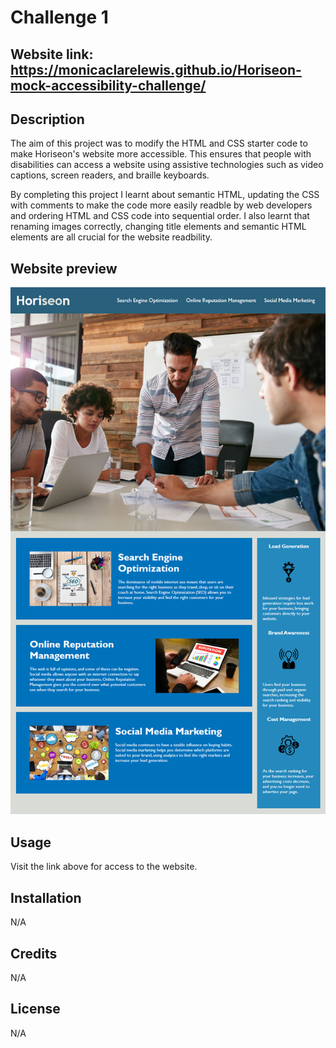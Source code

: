 # Challenge 1

## Website link: https://monicaclarelewis.github.io/Horiseon-mock-accessibility-challenge/

## Description
The aim of this project was to modify the HTML and CSS starter code to make Horiseon's website more accessible. This ensures that people with disabilities can access a website using assistive technologies such as video captions, screen readers, and braille keyboards. 

By completing this project I learnt about semantic HTML, updating the CSS with comments to make the code more easily readble by web developers and ordering HTML and CSS code into sequential order. I also learnt that renaming images correctly, changing title elements and semantic HTML elements are all crucial for the website readbility.


## Website preview

![The Horiseon webpage includes a navigation bar, a header image, and cards with text and images at the bottom of the page.](Assets/01-html-css-git-challenge-demo.png)

## Usage

Visit the link above for access to the website.

## Installation

N/A


## Credits

N/A


## License

N/A


